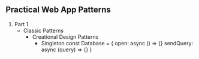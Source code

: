 ## Practical Web App Patterns
1. Part 1
   - Classic Patterns
     - Creational Design Patterns
       - Singleton
         const Database = {
            open: async () => {}
            sendQuery: async (query) => {}
         }
